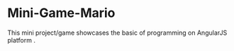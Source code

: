 # Mini-Game-Mario
This mini project/game showcases the basic of programming on AngularJS platform .
